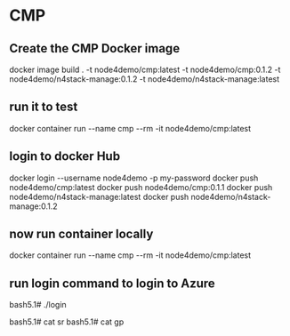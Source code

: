 # CMP

## Create the CMP Docker image
docker image build . -t node4demo/cmp:latest -t node4demo/cmp:0.1.2 -t node4demo/n4stack-manage:0.1.2 -t node4demo/n4stack-manage:latest

## run it to test
docker container run --name cmp --rm -it node4demo/cmp:latest

## login to docker Hub
docker login --username node4demo -p my-password
docker push node4demo/cmp:latest
docker push node4demo/cmp:0.1.1
docker push node4demo/n4stack-manage:latest
docker push node4demo/n4stack-manage:0.1.2

## now run container locally
docker container run --name cmp --rm -it node4demo/cmp:latest

## run login command to login to Azure
bash5.1# ./login

bash5.1# cat sr
bash5.1# cat gp